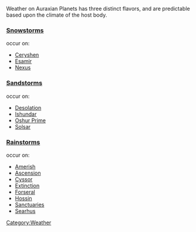 Weather on Auraxian Planets has three distinct flavors, and are
predictable based upon the climate of the host body.

### [Snowstorms](Snowstorms.md)

occur on:

- [Ceryshen](../locations/Ceryshen.md)
- [Esamir](../locations/Esamir.md)
- [Nexus](../locations/Nexus.md)

### [Sandstorms](Sandstorms.md)

occur on:

- [Desolation](../locations/Desolation.md)
- [Ishundar](../locations/Ishundar.md)
- [Oshur Prime](../locations/Oshur_Prime.md)
- [Solsar](../locations/Solsar.md)

### [Rainstorms](Rainstorms.md)

occur on:

- [Amerish](../locations/Amerish.md)
- [Ascension](../locations/Ascension.md)
- [Cyssor](../locations/Cyssor.md)
- [Extinction](../locations/Extinction.md)
- [Forseral](../locations/Forseral.md)
- [Hossin](../locations/Hossin.md)
- [Sanctuaries](../locations/Sanctuary.md)
- [Searhus](../locations/Searhus.md)

[Category:Weather](Category:Weather.md)
